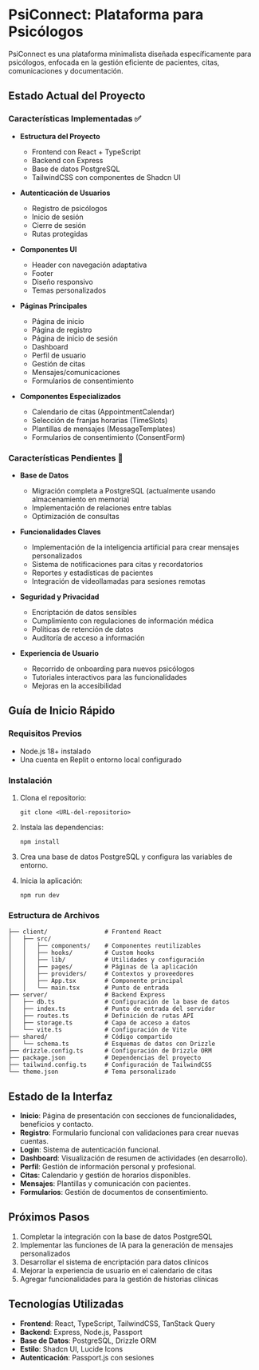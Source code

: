 # PsiConnect: Plataforma para Psicólogos

PsiConnect es una plataforma minimalista diseñada específicamente para psicólogos, enfocada en la gestión eficiente de pacientes, citas, comunicaciones y documentación.

## Estado Actual del Proyecto

### Características Implementadas ✅

- **Estructura del Proyecto**
  - Frontend con React + TypeScript
  - Backend con Express
  - Base de datos PostgreSQL
  - TailwindCSS con componentes de Shadcn UI

- **Autenticación de Usuarios**
  - Registro de psicólogos
  - Inicio de sesión
  - Cierre de sesión
  - Rutas protegidas

- **Componentes UI**
  - Header con navegación adaptativa
  - Footer
  - Diseño responsivo
  - Temas personalizados

- **Páginas Principales**
  - Página de inicio
  - Página de registro
  - Página de inicio de sesión
  - Dashboard
  - Perfil de usuario
  - Gestión de citas
  - Mensajes/comunicaciones
  - Formularios de consentimiento

- **Componentes Especializados**
  - Calendario de citas (AppointmentCalendar)
  - Selección de franjas horarias (TimeSlots)
  - Plantillas de mensajes (MessageTemplates)
  - Formularios de consentimiento (ConsentForm)

### Características Pendientes 🚧

- **Base de Datos**
  - Migración completa a PostgreSQL (actualmente usando almacenamiento en memoria)
  - Implementación de relaciones entre tablas
  - Optimización de consultas

- **Funcionalidades Claves**
  - Implementación de la inteligencia artificial para crear mensajes personalizados
  - Sistema de notificaciones para citas y recordatorios
  - Reportes y estadísticas de pacientes
  - Integración de videollamadas para sesiones remotas

- **Seguridad y Privacidad**
  - Encriptación de datos sensibles
  - Cumplimiento con regulaciones de información médica
  - Políticas de retención de datos
  - Auditoría de acceso a información

- **Experiencia de Usuario**
  - Recorrido de onboarding para nuevos psicólogos
  - Tutoriales interactivos para las funcionalidades
  - Mejoras en la accesibilidad

## Guía de Inicio Rápido

### Requisitos Previos

- Node.js 18+ instalado
- Una cuenta en Replit o entorno local configurado

### Instalación

1. Clona el repositorio:
   ```
   git clone <URL-del-repositorio>
   ```

2. Instala las dependencias:
   ```
   npm install
   ```

3. Crea una base de datos PostgreSQL y configura las variables de entorno.

4. Inicia la aplicación:
   ```
   npm run dev
   ```

### Estructura de Archivos

```
├── client/                # Frontend React
│   ├── src/
│   │   ├── components/    # Componentes reutilizables
│   │   ├── hooks/         # Custom hooks
│   │   ├── lib/           # Utilidades y configuración
│   │   ├── pages/         # Páginas de la aplicación
│   │   ├── providers/     # Contextos y proveedores
│   │   ├── App.tsx        # Componente principal
│   │   └── main.tsx       # Punto de entrada
├── server/                # Backend Express
│   ├── db.ts              # Configuración de la base de datos
│   ├── index.ts           # Punto de entrada del servidor
│   ├── routes.ts          # Definición de rutas API
│   ├── storage.ts         # Capa de acceso a datos
│   └── vite.ts            # Configuración de Vite
├── shared/                # Código compartido
│   └── schema.ts          # Esquemas de datos con Drizzle
├── drizzle.config.ts      # Configuración de Drizzle ORM
├── package.json           # Dependencias del proyecto
├── tailwind.config.ts     # Configuración de TailwindCSS
└── theme.json             # Tema personalizado
```

## Estado de la Interfaz

- **Inicio**: Página de presentación con secciones de funcionalidades, beneficios y contacto.
- **Registro**: Formulario funcional con validaciones para crear nuevas cuentas.
- **Login**: Sistema de autenticación funcional.
- **Dashboard**: Visualización de resumen de actividades (en desarrollo).
- **Perfil**: Gestión de información personal y profesional.
- **Citas**: Calendario y gestión de horarios disponibles.
- **Mensajes**: Plantillas y comunicación con pacientes.
- **Formularios**: Gestión de documentos de consentimiento.

## Próximos Pasos

1. Completar la integración con la base de datos PostgreSQL
2. Implementar las funciones de IA para la generación de mensajes personalizados
3. Desarrollar el sistema de encriptación para datos clínicos
4. Mejorar la experiencia de usuario en el calendario de citas
5. Agregar funcionalidades para la gestión de historias clínicas

## Tecnologías Utilizadas

- **Frontend**: React, TypeScript, TailwindCSS, TanStack Query
- **Backend**: Express, Node.js, Passport
- **Base de Datos**: PostgreSQL, Drizzle ORM
- **Estilo**: Shadcn UI, Lucide Icons
- **Autenticación**: Passport.js con sesiones